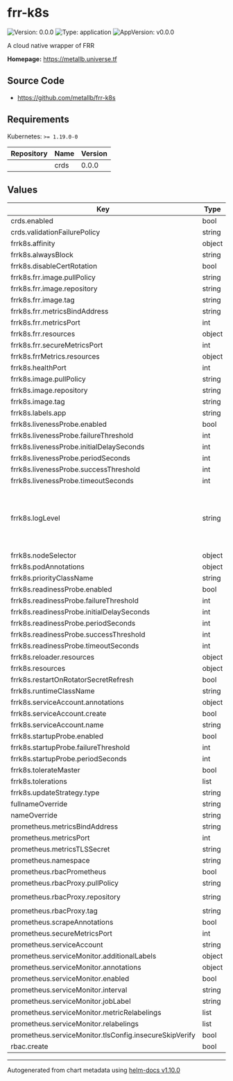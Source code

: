 # frr-k8s

![Version: 0.0.0](https://img.shields.io/badge/Version-0.0.0-informational?style=flat-square) ![Type: application](https://img.shields.io/badge/Type-application-informational?style=flat-square) ![AppVersion: v0.0.0](https://img.shields.io/badge/AppVersion-v0.0.0-informational?style=flat-square)

A cloud native wrapper of FRR

**Homepage:** <https://metallb.universe.tf>

## Source Code

* <https://github.com/metallb/frr-k8s>

## Requirements

Kubernetes: `>= 1.19.0-0`

| Repository | Name | Version |
|------------|------|---------|
|  | crds | 0.0.0 |

## Values

| Key | Type | Default | Description |
|-----|------|---------|-------------|
| crds.enabled | bool | `true` |  |
| crds.validationFailurePolicy | string | `"Fail"` |  |
| frrk8s.affinity | object | `{}` |  |
| frrk8s.alwaysBlock | string | `""` |  |
| frrk8s.disableCertRotation | bool | `false` |  |
| frrk8s.frr.image.pullPolicy | string | `nil` |  |
| frrk8s.frr.image.repository | string | `"quay.io/frrouting/frr"` |  |
| frrk8s.frr.image.tag | string | `"8.4.2"` |  |
| frrk8s.frr.metricsBindAddress | string | `"127.0.0.1"` |  |
| frrk8s.frr.metricsPort | int | `7573` |  |
| frrk8s.frr.resources | object | `{}` |  |
| frrk8s.frr.secureMetricsPort | int | `9141` |  |
| frrk8s.frrMetrics.resources | object | `{}` |  |
| frrk8s.healthPort | int | `8081` |  |
| frrk8s.image.pullPolicy | string | `nil` |  |
| frrk8s.image.repository | string | `"quay.io/metallb/frr-k8s"` |  |
| frrk8s.image.tag | string | `nil` |  |
| frrk8s.labels.app | string | `"frr-k8s"` |  |
| frrk8s.livenessProbe.enabled | bool | `true` |  |
| frrk8s.livenessProbe.failureThreshold | int | `3` |  |
| frrk8s.livenessProbe.initialDelaySeconds | int | `10` |  |
| frrk8s.livenessProbe.periodSeconds | int | `10` |  |
| frrk8s.livenessProbe.successThreshold | int | `1` |  |
| frrk8s.livenessProbe.timeoutSeconds | int | `1` |  |
| frrk8s.logLevel | string | `"info"` | Controller log level. Must be one of: `all`, `debug`, `info`, `warn`, `error` or `none` |
| frrk8s.nodeSelector | object | `{}` |  |
| frrk8s.podAnnotations | object | `{}` |  |
| frrk8s.priorityClassName | string | `""` |  |
| frrk8s.readinessProbe.enabled | bool | `true` |  |
| frrk8s.readinessProbe.failureThreshold | int | `3` |  |
| frrk8s.readinessProbe.initialDelaySeconds | int | `10` |  |
| frrk8s.readinessProbe.periodSeconds | int | `10` |  |
| frrk8s.readinessProbe.successThreshold | int | `1` |  |
| frrk8s.readinessProbe.timeoutSeconds | int | `1` |  |
| frrk8s.reloader.resources | object | `{}` |  |
| frrk8s.resources | object | `{}` |  |
| frrk8s.restartOnRotatorSecretRefresh | bool | `false` |  |
| frrk8s.runtimeClassName | string | `""` |  |
| frrk8s.serviceAccount.annotations | object | `{}` |  |
| frrk8s.serviceAccount.create | bool | `true` |  |
| frrk8s.serviceAccount.name | string | `""` |  |
| frrk8s.startupProbe.enabled | bool | `true` |  |
| frrk8s.startupProbe.failureThreshold | int | `30` |  |
| frrk8s.startupProbe.periodSeconds | int | `5` |  |
| frrk8s.tolerateMaster | bool | `true` |  |
| frrk8s.tolerations | list | `[]` |  |
| frrk8s.updateStrategy.type | string | `"RollingUpdate"` |  |
| fullnameOverride | string | `""` |  |
| nameOverride | string | `""` |  |
| prometheus.metricsBindAddress | string | `"127.0.0.1"` |  |
| prometheus.metricsPort | int | `7572` |  |
| prometheus.metricsTLSSecret | string | `""` |  |
| prometheus.namespace | string | `""` |  |
| prometheus.rbacPrometheus | bool | `false` |  |
| prometheus.rbacProxy.pullPolicy | string | `nil` |  |
| prometheus.rbacProxy.repository | string | `"gcr.io/kubebuilder/kube-rbac-proxy"` |  |
| prometheus.rbacProxy.tag | string | `"v0.12.0"` |  |
| prometheus.scrapeAnnotations | bool | `false` |  |
| prometheus.secureMetricsPort | int | `9140` |  |
| prometheus.serviceAccount | string | `""` |  |
| prometheus.serviceMonitor.additionalLabels | object | `{}` |  |
| prometheus.serviceMonitor.annotations | object | `{}` |  |
| prometheus.serviceMonitor.enabled | bool | `false` |  |
| prometheus.serviceMonitor.interval | string | `nil` |  |
| prometheus.serviceMonitor.jobLabel | string | `"app.kubernetes.io/name"` |  |
| prometheus.serviceMonitor.metricRelabelings | list | `[]` |  |
| prometheus.serviceMonitor.relabelings | list | `[]` |  |
| prometheus.serviceMonitor.tlsConfig.insecureSkipVerify | bool | `true` |  |
| rbac.create | bool | `true` |  |

----------------------------------------------
Autogenerated from chart metadata using [helm-docs v1.10.0](https://github.com/norwoodj/helm-docs/releases/v1.10.0)
